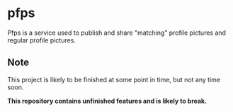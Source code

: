 # pfps

Pfps is a service used to publish and share "matching" profile pictures and regular profile pictures.

## Note

This project is likely to be finished at some point in time, but not any time soon.

**This repository contains unfinished features and is likely to break.**
